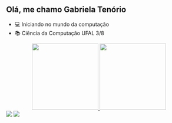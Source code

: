 ## Olá, me chamo Gabriela Tenório


- 💻 Iniciando no mundo da computação 
- 📚 Ciência da Computação UFAL 3/8

  
 <div align="center">
  <a href="https://github.com/gabitenoriob">
  <img height="180em" src="https://github-readme-stats.vercel.app/api?username=gabitenoriob&show_icons=true&theme=dark&include_all_commits=true&count_private=true"/>
  <img height="180em" src="https://github-readme-stats.vercel.app/api/top-langs/?username=gabitenoriob&layout=compact&langs_count=16&theme=dark"/>
</div>

<div>
  <a href="https://mail.google.com/mail/u/0/?tab=rm&ogbl#inbox"_blank"><img src="https://img.shields.io/badge/Gmail-D14836?style=for-the-badge&logo=gmail&logoColor=white"></a>
  <a href ="https://www.linkedin.com/in/gabriela-ten%C3%B3rio-2b60621b3/"><img src="https://img.shields.io/badge/LinkedIn-0077B5?style=for-the-badge&logo=linkedin&logoColor=white"
  
  
 

</div>
